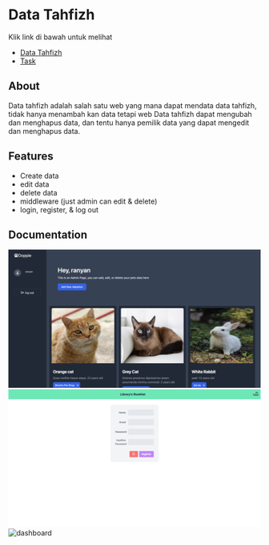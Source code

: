
# Data Tahfizh
Klik link di bawah untuk melihat

- [Data Tahfizh](https://taskproject.fihryalfaqiy.my.id/)
- [Task](https://taskproject.fihryalfaqiy.my.id/)



## About
Data tahfizh adalah salah satu web yang mana dapat mendata data tahfizh, tidak hanya menambah kan data tetapi web Data tahfizh dapat mengubah dan menghapus data, dan tentu hanya pemilik data yang dapat mengedit dan menghapus data.


## Features

- Create data
- edit data
- delete data
- middleware (just admin can edit & delete)
- login, register, & log out


## Documentation
![home](../shared-host-project/images/home.png)
![register](../shared-host-project/images/register.png)
![dashboard](../shared-host-project/images/dashboard.png)




